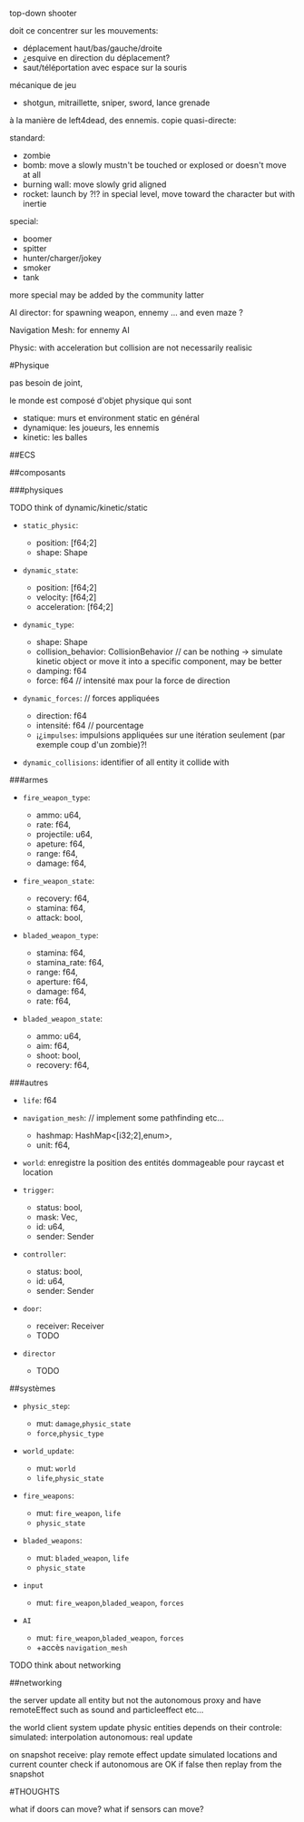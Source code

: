 top-down shooter

doit ce concentrer sur les mouvements:
- déplacement haut/bas/gauche/droite
- ¿esquive en direction du déplacement?
- saut/téléportation avec espace sur la souris

<!-- mécanique de jeu qui se fait à plusieur en collaboration ? -->
<!-- - lien avec des ressorts -->
<!-- - trois armes qui tirs entre les joueurs: -->
<!--   - shotgun: nettoie la zone d'un coup. -->
<!--   - mitraillette: idem mais sur la longueur. -->
<!--   - sniper: tir extremement précis pour faire des "headshot" -->

mécanique de jeu
- shotgun, mitraillette, sniper, sword, lance grenade

<!-- collaboration crée par les actions du joueur ou les ennemis -->

à la manière de left4dead, des ennemis.
copie quasi-directe:

standard:
- zombie
- bomb: move a slowly mustn't be touched or explosed or doesn't move at all
- burning wall: move slowly grid aligned
- rocket: launch by ?!? in special level, move toward the character but with inertie

special:
- boomer
- spitter
- hunter/charger/jokey
- smoker
- tank

more special may be added by the community latter

AI director: for spawning weapon, ennemy ... and even maze ?

Navigation Mesh: for ennemy AI

Physic: with acceleration but collision are not necessarily realisic

<!-- Networking: shoots are instantate other are interpolate from snapshot -->

#Physique

pas besoin de joint,

le monde est composé d'objet physique qui sont
- statique: murs et environment static en général
- dynamique: les joueurs, les ennemis
- kinetic: les balles

##ECS

##composants

###physiques

TODO think of dynamic/kinetic/static

- `static_physic`:
  - position: [f64;2]
  - shape: Shape

- `dynamic_state`:
  - position: [f64;2]
  - velocity: [f64;2]
  - acceleration: [f64;2]

- `dynamic_type`:
  - shape: Shape
  - collision\_behavior: CollisionBehavior // can be nothing -> simulate kinetic object or move it into a specific component, may be better
  - damping: f64
  - force: f64 // intensité max pour la force de direction

- `dynamic_forces`: // forces appliquées
  - direction: f64
  - intensité: f64 // pourcentage
  - ¡¿`impulses`: impulsions appliquées sur une itération seulement (par exemple coup d'un zombie)?!

- `dynamic_collisions`: identifier of all entity it collide with

###armes

- `fire_weapon_type`:
  - ammo: u64,
  - rate: f64,
  - projectile: u64,
  - apeture: f64,
  - range: f64,
  - damage: f64,

- `fire_weapon_state`:
  - recovery: f64,
  - stamina: f64,
  - attack: bool,

- `bladed_weapon_type`:
  - stamina: f64,
  - stamina\_rate: f64,
  - range: f64,
  - aperture: f64,
  - damage: f64,
  - rate: f64,

- `bladed_weapon_state`:
  - ammo: u64,
  - aim: f64,
  - shoot: bool,
  - recovery: f64,

###autres

- `life`: f64

- `navigation_mesh`: // implement some pathfinding etc...
  - hashmap: HashMap<[i32;2],enum>,
  - unit: f64,

- `world`: enregistre la position des entités dommageable pour raycast et location
- `trigger`:
  - status: bool,
  - mask: Vec<TypeId>,
  - id: u64,
  - sender: Sender<bool>

- `controller`:
  - status: bool,
  - id: u64,
  - sender: Sender<bool>

- `door`:
  - receiver: Receiver<bool>
  - TODO

- `director`
  - TODO

##systèmes

- `physic_step`:
  - mut: `damage`,`physic_state`
  - `force`,`physic_type`

- `world_update`:
  - mut: `world`
  - `life`,`physic_state`

- `fire_weapons`:
  - mut: `fire_weapon`, `life`
  - `physic_state`
- `bladed_weapons`:
  - mut: `bladed_weapon`, `life`
  - `physic_state`

- `input`
  - mut: `fire_weapon`,`bladed_weapon`, `forces`

- `AI`
  - mut: `fire_weapon`,`bladed_weapon`, `forces`
  - +accès `navigation_mesh`

TODO think about networking

##networking

the server update all entity but not the autonomous proxy
and have remoteEffect such as sound and particleeffect etc...

the world client system update physic entities depends on their controle:
simulated: interpolation
autonomous: real update

on snapshot receive:
play remote effect
update simulated locations and current counter
check if autonomous are OK if false then replay from the snapshot

#THOUGHTS

what if doors can move?
what if sensors can move?
